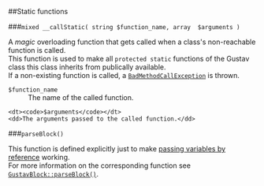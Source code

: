 ##Static functions

###`mixed __callStatic( string $function_name, array  $arguments )`

A *magic* overloading function that gets called when a class's non-reachable function is called.  
This function is used to make all `protected static` functions of the Gustav class this class inherits from publically available.  
If a non-existing function is called, a [`BadMethodCallException`](http://php.net/manual/en/class.badmethodcallexception.php) is thrown.

<dl>
    <dt><code>$function_name</code></dt>
    <dd>The name of the called function.</dd>
    
    <dt><code>$arguments</code></dt>
    <dd>The arguments passed to the called function.</dd>
</dl>

###`parseBlock()`

This function is defined explicitly just to make [passing variables by reference](http://php.net/manual/en/language.references.pass.php) working.  
For more information on the corresponding function see [`GustavBlock::parseBlock()`](Private-API%3a-GustavBlock#stringtrue-parseblock-string-content-).
